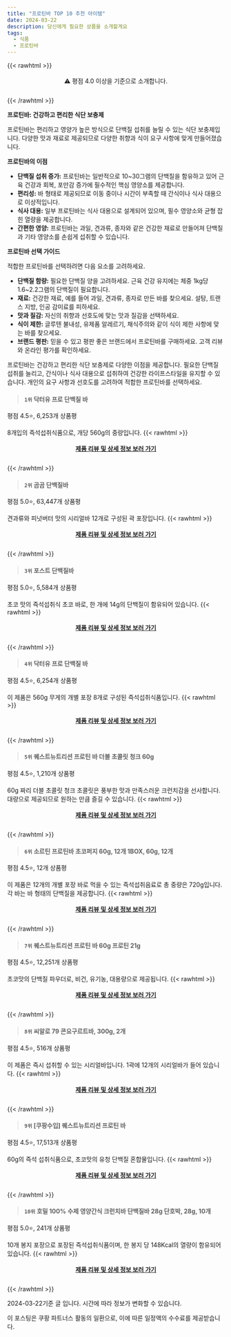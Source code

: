 ```yaml
---
title: "프로틴바 TOP 10 추천 아이템"
date: 2024-03-22
description: 당신에게 필요한 상품을 소개할게요
tags:
  - 식품
  - 프로틴바
---
```

{{< rawhtml >}}<div class="toc" style="text-align: center; height: 50px; line-height: 2;">  <p>⚠️ 평점 4.0 이상을 기준으로 소개합니다.<br></p></div> {{< /rawhtml >}}

**프로틴바: 건강하고 편리한 식단 보충제**

프로틴바는 편리하고 영양가 높은 방식으로 단백질 섭취를 늘릴 수 있는 식단 보충제입니다. 다양한 맛과 재료로 제공되므로 다양한 취향과 식이 요구 사항에 맞게 만들어졌습니다.

**프로틴바의 이점**

* **단백질 섭취 증가:** 프로틴바는 일반적으로 10~30그램의 단백질을 함유하고 있어 근육 건강과 회복, 포만감 증가에 필수적인 핵심 영양소를 제공합니다.
* **편리성:** 바 형태로 제공되므로 이동 중이나 시간이 부족할 때 간식이나 식사 대용으로 이상적입니다.
* **식사 대용:** 일부 프로틴바는 식사 대용으로 설계되어 있으며, 필수 영양소와 균형 잡힌 열량을 제공합니다.
* **간편한 영양:** 프로틴바는 과일, 견과류, 종자와 같은 건강한 재료로 만들어져 단백질과 기타 영양소를 손쉽게 섭취할 수 있습니다.

**프로틴바 선택 가이드**

적합한 프로틴바를 선택하려면 다음 요소를 고려하세요.

* **단백질 함량:** 필요한 단백질 양을 고려하세요. 근육 건강 유지에는 체중 1kg당 1.6~2.2그램의 단백질이 필요합니다.
* **재료:** 건강한 재료, 예를 들어 과일, 견과류, 종자로 만든 바를 찾으세요. 설탕, 트랜스 지방, 인공 감미료를 피하세요.
* **맛과 질감:** 자신의 취향과 선호도에 맞는 맛과 질감을 선택하세요.
* **식이 제한:** 글루텐 불내성, 유제품 알레르기, 채식주의와 같이 식이 제한 사항에 맞는 바를 찾으세요.
* **브랜드 평판:** 믿을 수 있고 평판 좋은 브랜드에서 프로틴바를 구매하세요. 고객 리뷰와 온라인 평가를 확인하세요.

프로틴바는 건강하고 편리한 식단 보충제로 다양한 이점을 제공합니다. 필요한 단백질 섭취를 늘리고, 간식이나 식사 대용으로 섭취하여 건강한 라이프스타일을 유지할 수 있습니다. 개인의 요구 사항과 선호도를 고려하여 적합한 프로틴바를 선택하세요.


>#### `1위` 닥터유 프로 단백질 바
평점 4.5⭐, 6,253개 상품평

8개입의 즉석섭취식품으로, 개당 560g의 중량입니다.
{{< rawhtml >}}<div class="toc" style="text-align: center; height: 50px; line-height: 2;"><p><b><a href="https://link.coupang.com/re/AFFSDP?lptag=AF5033054&pageKey=6621824956&itemId=15058983727&vendorItemId=82281364148&traceid=V0-153-c906f676995463e4&requestid=20240322170057535300150861&token=31850C%7CMIXED">제품 리뷰 및 상세 정보 보러 가기</a></b><br></p> </div>{{< /rawhtml >}}

>#### `2위` 곰곰 단백질바
평점 5.0⭐, 63,447개 상품평

견과류와 피넛버터 맛의 시리얼바 12개로 구성된 곽 포장입니다.
{{< rawhtml >}}<div class="toc" style="text-align: center; height: 50px; line-height: 2;"><p><b><a href="https://link.coupang.com/re/AFFSDP?lptag=AF5033054&pageKey=332471584&itemId=1062234467&vendorItemId=5541640992&traceid=V0-153-d2318495be662963&requestid=20240322170057535300150861&token=31850C%7CMIXED">제품 리뷰 및 상세 정보 보러 가기</a></b><br></p> </div>{{< /rawhtml >}}

>#### `3위` 포스트 단백질바
평점 5.0⭐, 5,584개 상품평

초코 맛의 즉석섭취식 초코 바로, 한 개에 14g의 단백질이 함유되어 있습니다.
{{< rawhtml >}}<div class="toc" style="text-align: center; height: 50px; line-height: 2;"><p><b><a href="https://link.coupang.com/re/AFFSDP?lptag=AF5033054&pageKey=7563811408&itemId=17905520191&vendorItemId=85068265951&traceid=V0-153-e4fc035564978ef2&requestid=20240322170057535300150861&token=31850C%7CMIXED">제품 리뷰 및 상세 정보 보러 가기</a></b><br></p> </div>{{< /rawhtml >}}

>#### `4위` 닥터유 프로 단백질 바
평점 4.5⭐, 6,254개 상품평

이 제품은 560g 무게의 개별 포장 8개로 구성된 즉석섭취식품입니다.
{{< rawhtml >}}<div class="toc" style="text-align: center; height: 50px; line-height: 2;"><p><b><a href="https://link.coupang.com/re/AFFSDP?lptag=AF5033054&pageKey=6621824956&itemId=18171923403&vendorItemId=85321263283&traceid=V0-153-c906f676995463e4&requestid=20240322170057535300150861&token=31850C%7CMIXED">제품 리뷰 및 상세 정보 보러 가기</a></b><br></p> </div>{{< /rawhtml >}}

>#### `5위` 퀘스트뉴트리션 프로틴 바 더블 초콜릿 청크 60g
평점 4.5⭐, 1,210개 상품평

60g 짜리 더블 초콜릿 청크 초콜릿은 풍부한 맛과 만족스러운 크런치감을 선사합니다. 대량으로 제공되므로 원하는 만큼 즐길 수 있습니다.
{{< rawhtml >}}<div class="toc" style="text-align: center; height: 50px; line-height: 2;"><p><b><a href="https://link.coupang.com/re/AFFSDP?lptag=AF5033054&pageKey=7799976544&itemId=6140583666&vendorItemId=3273007281&traceid=V0-153-f280b79c72fa28fa&requestid=20240322170057535300150861&token=31850C%7CMIXED">제품 리뷰 및 상세 정보 보러 가기</a></b><br></p> </div>{{< /rawhtml >}}

>#### `6위` 소르틴 프로틴바 초코퍼지 60g, 12개 1BOX, 60g, 12개
평점 4.5⭐, 12개 상품평

이 제품은 12개의 개별 포장 바로 먹을 수 있는 즉석섭취음료로 총 중량은 720g입니다. 각 바는 바 형태의 단백질을 제공합니다.
{{< rawhtml >}}<div class="toc" style="text-align: center; height: 50px; line-height: 2;"><p><b><a href="https://link.coupang.com/re/AFFSDP?lptag=AF5033054&pageKey=7481122046&itemId=19541683990&vendorItemId=86739994124&traceid=V0-153-0ff53d7692dde1dc&clickBeacon=l8UDIjmWEmt-q9Lfl3TWoMtZtxQrJr81hcb0JZDyjbMtMbi92wkvnv0yt3fqQhHLp8My3aVuMKDcO1rRk7h94KLAnqYVsR7CJ4JjCPnGq0iAoTtYr-EpaImaI1unhqCYlURYWjoalggP6poKw2jpJfPc6-aSuGUFP2Slw8w67t_laB8d94nqRczUxLcjOel4aIqPSstgppfbadMzOegS2kEV9kuw-e78r3xJbFXkyAjnFelxoipCGtEsti3xU-cyG-UyKCZMRlkhVwIBspJTTx_3QLQeesv6C50OPanc4BhDGzQGgRHCyqyBznPYB4Eqi_Ip14pQ9wsWBGYuVMkjAbCBZyPJMaCMBVfBU-tZtAlfY2k3BsnuZEQf9mzFhC163bXMoIPWISGoGUTjryHWq3ctC50CVLoyiK7z6eqqOPTCT0MV3XuIKdPU3MK1qUh1665oFwQAupJawgrj0NAV6eEYDJdln7v1EGXjOx3wJxArl7UFLiDG_5SQGCwpdnRcL19e_CCwXP2nfPZ_-nv7qJujNlM_m81XMTzEdnK9cENn8XgxccYQmzlFCSJtrAjA0itv5ZWaTh5N7mf8CQsoCDuStafTJfuc7uTEOFhME3bg14and6yB9aHAC-qf6-ZzDSDHaQyxie1N3_FfHp61ZG7gQ-5olI3I1HyJTBjxl15WbK77BdWrhANI--2mbuFqGfmh2VCHt1HeCM2lhoaZCC1_cgyiLQGS9YF4jHLBNxt37mWpSp7sDZLWeuE8dtwM7X3OKduwHphLVmDsrFPYR1dStws0-FVMLCWj0R5R1oTgADjN6nGe1bAdOvTp6qSrM4bzKM0bCctd1JYsUuOmkSltszWSJ2qe_nUhAlhj0KbguuKaF647DStHrXz-2U1u9O_GY4H97cdkqXnUtjd05Yio06njlUpN3A3neq-pnB78cl4%3D&requestid=20240322170057535300150861&token=31850C%7CMIXED">제품 리뷰 및 상세 정보 보러 가기</a></b><br></p> </div>{{< /rawhtml >}}

>#### `7위` 퀘스트뉴트리션 프로틴 바 60g 프로틴 21g
평점 4.5⭐, 12,251개 상품평

초코맛의 단백질 파우더로, 비건, 유기농, 대용량으로 제공됩니다.
{{< rawhtml >}}<div class="toc" style="text-align: center; height: 50px; line-height: 2;"><p><b><a href="https://link.coupang.com/re/AFFSDP?lptag=AF5033054&pageKey=5546189150&itemId=18091064928&vendorItemId=3273022253&traceid=V0-153-d6c0bb608564503c&requestid=20240322170057535300150861&token=31850C%7CMIXED">제품 리뷰 및 상세 정보 보러 가기</a></b><br></p> </div>{{< /rawhtml >}}

>#### `8위` 씨알로 79 콘요구르트바, 300g, 2개
평점 4.5⭐, 516개 상품평

이 제품은 즉시 섭취할 수 있는 시리얼바입니다. 1곽에 12개의 시리얼바가 들어 있습니다.
{{< rawhtml >}}<div class="toc" style="text-align: center; height: 50px; line-height: 2;"><p><b><a href="https://link.coupang.com/re/AFFSDP?lptag=AF5033054&pageKey=1141708423&itemId=13956571952&vendorItemId=82415783462&traceid=V0-153-dda6314ad87936d9&clickBeacon=JduvOVKRMSMI_fd4JQumlbb2IF2Qd-sXh0PvNWUV0NyQQZVrehpS5-mo_s_tgH5seRmmIQCANWGQ3Mn7VEDfokQFmqOkhyWVMDF9wdFzD3zvNRPjw5gquPTFCuWla2HcM7pLqQnsbMXkRLSYTTm2qG3xGsQlXLU1UwMZRRe-lhiYI_ShJPKVRAOZ0e7VKTrcbarsnBJkunC8fovQc0zQM-ubxVvLw2fc5J7lKJUUQEuQ1bk8PlE2a_mE6-WK-CKZlO4ChZZogctjhreTP_KJRVRH1Fqj6r4NdaClpTIR7Wc93mMXAgyuMsKxwPlRzsyb7HzrEb0I5GeoRdhg44_I_vs5Kr2QkgXkVbQJJGqYWTYHpHtBif6pxWCDLEdmA2wu4-lXxmFWQpZX8mJ9feS6q-EvkgftPjRhzu2rRbV_aGli5k_PyYO2rUjl8A-Av4NI7he7BdrLV03SHq54O9pZv6vxqSTy-Zz1iFzChGM-vYbI1hNXsc5yN8T98wrfk58rikCa0jhSSu9qB9Q8dXCi0zjPBqxC2aV8TXS3gNu2vFTDbHugkZt0SDENDdGIO2MwxJRs9morLZuI8tDDVzWcPntzclpQLrpm5pAs3XqsnCJJkA9gelztLf7fRMyr80dc6Cw4nLBEW3A86DAaLLR8F-i4nPgZZiJb_un7X_dMmG8rvdXHba5Vj2pk5vESIUbUIF4--LPX-vD6z1MgavEQ3DFR-n5194NptbrlPhIW-DdFenZwbJ8EYe-jP4aVpgcAm74tLG9jT4QvjFrsEsZ1KWoNuOQ7KrGGnlVrPYu1Iw0EL7HiNp5-2fKNj0RWV1jIjXAiItWLJhNHomtb48WLu6VeyapXshB1MlGL0e_rYaQFl70XYTaVqeez6nL2lah8xqiBKpq10MH0eGPw3-AScSbAytxiBCLHlKzCs75kdWWw22pa&requestid=20240322170057535300150861&token=31850C%7CMIXED">제품 리뷰 및 상세 정보 보러 가기</a></b><br></p> </div>{{< /rawhtml >}}

>#### `9위` [쿠팡수입] 퀘스트뉴트리션 프로틴 바
평점 4.5⭐, 17,513개 상품평

60g의 즉석 섭취식품으로, 초코맛의 유청 단백질 혼합물입니다.
{{< rawhtml >}}<div class="toc" style="text-align: center; height: 50px; line-height: 2;"><p><b><a href="https://link.coupang.com/re/AFFSDP?lptag=AF5033054&pageKey=2486228&itemId=1054586&vendorItemId=4076584084&traceid=V0-153-1ca39a5edbeab9e5&requestid=20240322170057535300150861&token=31850C%7CMIXED">제품 리뷰 및 상세 정보 보러 가기</a></b><br></p> </div>{{< /rawhtml >}}

>#### `10위` 호밀 100% 수제 영양간식 크런치바 단백질바 28g 단호박, 28g, 10개
평점 5.0⭐, 241개 상품평

10개 봉지 포장으로 포장된 즉석섭취식품이며, 한 봉지 당 148Kcal의 열량이 함유되어 있습니다.
{{< rawhtml >}}<div class="toc" style="text-align: center; height: 50px; line-height: 2;"><p><b><a href="https://link.coupang.com/re/AFFSDP?lptag=AF5033054&pageKey=7225519253&itemId=18321090656&vendorItemId=88048377050&traceid=V0-153-1429204383af0ca8&clickBeacon=-0kPwqWPeqOip7e3-yeWOjm1CVIx4WIz-VjB0map09Oab-HbajZPUi7CQjOsB-8cPym1sStyjEAqBj2Rqjh798cciyABMKPBHJl55hZms_Gn-pOXgTHdpLk3LbQw7Bvfbbg6DLMyRShnovPUEyN07OvkU0uop16fZ0vQ7mOLnRBALGVEyQLYS1-0zZcEj1mmqns6R1bO3FeDGzq_gldiS-bBpG9jRhYViBeZ_4m9URRQ1ReeZIxu40V0Tp0TcDLUPqOn722KJmuTdvaCp_jP1arR89JPDf1VJMLFQnbcBSD-zOSii9cVaRFEWvbK2JQ2rtI0gBnokwsmJNnFWlmFuFwi31jXGzbpXj4cx3_y7n99nhWDvDh8bLbduPxiMoIiHmDqDcWjOAzzTFI6K8do-U-mLnSDvaAhdQHLLqSAPALj2PDX7rOFHvnBmtBCR6oLrGVu_J7qE-r7xbGSj4HERH33R61pROPcDplbZpmRn7dPEu9E9cEdpo5Y-YBE2Qm5YiY2mPyv6cHLHSo8DXWyH7OVIWPzOuy__9LiloUSogbzgk0Fl12EhiN7Fkar9P0WZDKVcKc5w7lG_1RGcYNFzXaqWTn5EZYNSb6bDtBplsz6qm5tGYd9mOF8-oiX4khX8lM7FltjO9xmzQyYEuDQ2yHhoP6isBMJkztJIhNLZ1djIuLBXEVRpgUfVpPg5-7NUUfUkJaNHNaSIGkCck47WG88CM9HzipR1vMvxzdK6zXkKc59ygdW1mETT6jV-lJF26q89ZFcGxKVE1akh2fYVcgFDkQVC7A3Z9c_1VmQIKVcLl_vDiUfKvyGB34t2c8tCZd2BUVpPQdGbOsxKy7s8_2_AUSfyQQl3JR08IsCyP_KF_2nYkNzqFq3DW7O7vgy3IV_mfJx2DxfDpjzpBCJfNv8_BCKav0LdQ5W7O6Fnf1X_8U%3D&requestid=20240322170057535300150861&token=31850C%7CMIXED">제품 리뷰 및 상세 정보 보러 가기</a></b><br></p> </div>{{< /rawhtml >}}


2024-03-22기준 글 입니다.
시간에 따라 정보가 변화할 수 있습니다.

이 포스팅은 쿠팡 파트너스 활동의 일환으로, 이에 따른 일정액의 수수료를 제공받습니다.